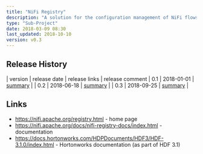 ```yaml
---
title: "NiFi Registry"
description: "A solution for the configuration management of NiFi flows.  Integrates with NiFi to allow users to store, retrieve and upgrade flows, keeping a full history of all changes to a flow committed to the registry, with flows stored and organised by buckets.  Supports local users and groups, or authentication via certificates, LDAP or Kerberos, with access control policies allowing read, write and delete permissions to be specified for buckets, users and groups.  Has a Web based UI and a REST interface for managing buckets, local users and groups, viewing flow history and for managing access control.  First released in January 2018."
type: "Sub-Project"
date: 2018-03-09 08:30
last_updated: 2018-10-10
version: v0.3
---
```

## Release History

| version | release date | release links | release comment
| 0.1 | 2018-01-01 | [summary](https://cwiki.apache.org/confluence/display/NIFIREG/Release+Notes#ReleaseNotes-NiFiRegistry0.1.0) |
| 0.2 | 2018-06-18 | [summary](https://cwiki.apache.org/confluence/display/NIFIREG/Release+Notes#ReleaseNotes-NiFiRegistry0.2.0) |
| 0.3 | 2018-09-25 | [summary](https://cwiki.apache.org/confluence/display/NIFIREG/Release+Notes#ReleaseNotes-NiFiRegistry0.3.0) |

## Links

* <https://nifi.apache.org/registry.html> - home page
* <https://nifi.apache.org/docs/nifi-registry-docs/index.html> - documentation
* <https://docs.hortonworks.com/HDPDocuments/HDF3/HDF-3.1.0/index.html> - Hortonworks documentation (as part of HDF 3.1)